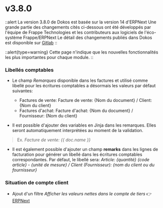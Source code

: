 # v3.8.0

::alert
La version 3.8.0 de Dokos est basée sur la version 14 d'ERPNext
Une grande partie des changements cités ci-dessous ont été développés par l'équipe de Frappe Technologies et les contributeurs aux logiciels de l'éco-système Frappe/ERPNext
Le détail des changements publiés dans Dokos est disponible sur [Gitlab](https://gitlab.com/dokos/dokos/-/releases/v3.8.0)
::

::alert{type=warning}
Cette page n'indique que les nouvelles fonctionnalités les plus importantes pour chaque module.
::


### Libellés comptables

- Le champ *Remarques* disponible dans les factures et utilisé comme libellé pour les écritures comptables a désormais les valeurs par défaut suivantes:
  - Factures de vente: Facture de vente: {Nom du document} / Client: {Nom du client}
  - Factures d'achat: Facture d'achat: {Nom du document} / Fournisseur: {Nom du client}

- Il est possible d'ajouter des variables en Jinja dans les remarques. Elles seront automatiquement interprétées au moment de la validation.
> Ex. *Facture de vente: {{ doc.name }}*

- Il est également possible d'ajouter un champ **remarks** dans les lignes de facturation pour générer un libellé dans les écritures comptables correspondantes.
  Par défaut, le libellé sera: *Article: {quantité} {code article} - {unité de mesure} / Client (Fournisseur): {nom du client ou du fournisseur}*


### Situation de compte client

- Ajout d'un filtre *Afficher les valeurs nettes dans le compte de tiers*
:point_right: [ERPNext](https://github.com/frappe/erpnext/pull/32921)
